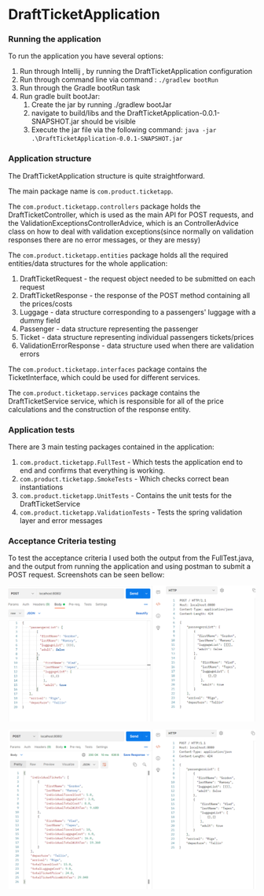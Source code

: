 # DraftTicketApplication

### Running the application

To run the application you have several options:

1) Run through Intellij , by running the DraftTicketApplication configuration
2) Run through command line via command : `./gradlew bootRun`
3) Run through the Gradle bootRun task
4) Run gradle built bootJar:
    1) Create the jar by running ./gradlew bootJar
    2) navigate to build/libs and the DraftTicketApplication-0.0.1-SNAPSHOT.jar should be visible
    3) Execute the jar file via the following command: `java -jar .\DraftTicketApplication-0.0.1-SNAPSHOT.jar
       `

### Application structure

The DraftTicketApplication structure is quite straightforward.

The main package name is
`com.product.ticketapp`.

The `com.product.ticketapp.controllers` package holds the DraftTicketController, which is used as the main API for POST
requests, and the ValidationExceptionsControllerAdvice, which is an ControllerAdvice class on how to deal with
validation exceptions(since normally on validation responses there are no error messages, or they are messy)

The `com.product.ticketapp.entities` package holds all the required entities/data structures for the whole application:

1) DraftTicketRequest - the request object needed to be submitted on each request
2) DraftTicketResponse - the response of the POST method containing all the prices/costs
3) Luggage - data structure corresponding to a passengers' luggage with a dummy field
4) Passenger - data structure representing the passenger
5) Ticket - data structure representing individual passengers tickets/prices
6) ValidationErrorResponse - data structure used when there are validation errors

The `com.product.ticketapp.interfaces` package contains the TicketInterface, which could be used for different services.

The `com.product.ticketapp.services` package contains the DraftTicketService service, which is responsible for all of
the price calculations and the construction of the response entity.

### Application tests

There are 3 main testing packages contained in the application:

1) `com.product.ticketapp.FullTest` - Which tests the application end to end and confirms that everything is working.
2) `com.product.ticketapp.SmokeTests` - Which checks correct bean instantiations
3) `com.product.ticketapp.UnitTests` - Contains the unit tests for the DraftTicketService
4) `com.product.ticketapp.ValidationTests` - Tests the spring validation layer and error messages

### Acceptance Criteria testing

To test the acceptance criteria I used both the output from the FullTest.java, and the output from running the
application and using postman to submit a POST request. Screenshots can be seen bellow:

![image](img/Capture.PNG)

![image1](img/Capture1.PNG)